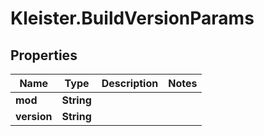 # Kleister.BuildVersionParams

## Properties

Name | Type | Description | Notes
------------ | ------------- | ------------- | -------------
**mod** | **String** |  | 
**version** | **String** |  | 


